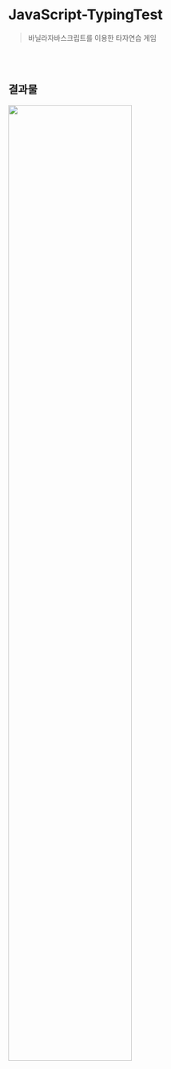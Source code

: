 # JavaScript-TypingTest

> 바닐라자바스크립트를 이용한 타자연습 게임


<br>
<br>




## 결과물

<img src="https://user-images.githubusercontent.com/85085844/134480441-677577c5-91bc-431f-a75f-fb0c320f0df8.gif" width="70%">

